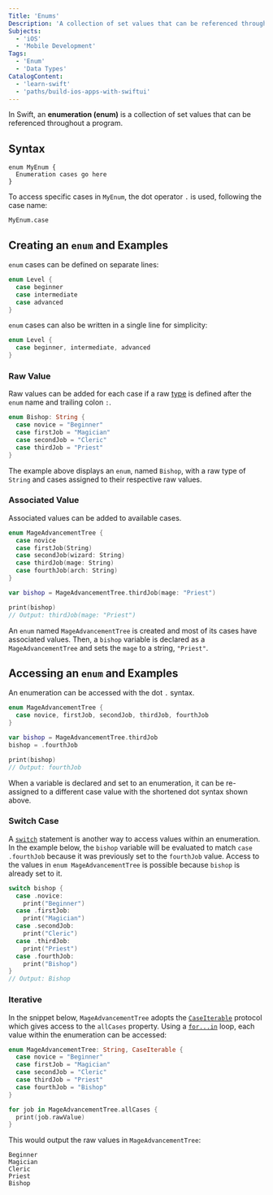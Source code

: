 ```yaml
---
Title: 'Enums'
Description: 'A collection of set values that can be referenced throughout a program.'
Subjects:
  - 'iOS'
  - 'Mobile Development'
Tags:
  - 'Enum'
  - 'Data Types'
CatalogContent:
  - 'learn-swift'
  - 'paths/build-ios-apps-with-swiftui'
---
```


In Swift, an **enumeration (enum)** is a collection of set values that can be referenced throughout a program.

## Syntax

```pseudo
enum MyEnum {
  Enumeration cases go here
}
```

To access specific cases in `MyEnum`, the dot operator `.` is used, following the case name:

```pseudo
MyEnum.case
```

## Creating an `enum` and Examples

`enum` cases can be defined on separate lines:

```swift
enum Level {
  case beginner
  case intermediate
  case advanced
}
```

`enum` cases can also be written in a single line for simplicity:

```swift
enum Level {
  case beginner, intermediate, advanced
}
```

### Raw Value

Raw values can be added for each case if a raw [type](https://www.codecademy.com/resources/docs/swift/data-types) is defined after the `enum` name and trailing colon `:`.

```swift
enum Bishop: String {
  case novice = "Beginner"
  case firstJob = "Magician"
  case secondJob = "Cleric"
  case thirdJob = "Priest"
}
```

The example above displays an `enum`, named `Bishop`, with a raw type of `String` and cases assigned to their respective raw values.

### Associated Value

Associated values can be added to available cases.

```swift
enum MageAdvancementTree {
  case novice
  case firstJob(String)
  case secondJob(wizard: String)
  case thirdJob(mage: String)
  case fourthJob(arch: String)
}

var bishop = MageAdvancementTree.thirdJob(mage: "Priest")

print(bishop)
// Output: thirdJob(mage: "Priest")
```

An `enum` named `MageAdvancementTree` is created and most of its cases have associated values. Then, a `bishop` variable is declared as a `MageAdvancementTree` and sets the `mage` to a string, `"Priest"`.

## Accessing an `enum` and Examples

An enumeration can be accessed with the dot `.` syntax.

```swift
enum MageAdvancementTree {
  case novice, firstJob, secondJob, thirdJob, fourthJob
}

var bishop = MageAdvancementTree.thirdJob
bishop = .fourthJob

print(bishop)
// Output: fourthJob
```

When a variable is declared and set to an enumeration, it can be re-assigned to a different case value with the shortened dot syntax shown above.

### Switch Case

A [`switch`](https://www.codecademy.com/resources/docs/swift/switch) statement is another way to access values within an enumeration. In the example below, the `bishop` variable will be evaluated to match `case .fourthJob` because it was previously set to the `fourthJob` value. Access to the values in `enum MageAdvancementTree` is possible because `bishop` is already set to it.

```swift
switch bishop {
  case .novice:
    print("Beginner")
  case .firstJob:
    print("Magician")
  case .secondJob:
    print("Cleric")
  case .thirdJob:
    print("Priest")
  case .fourthJob:
    print("Bishop")
}
// Output: Bishop
```

### Iterative

In the snippet below, `MageAdvancementTree` adopts the [`CaseIterable`](https://www.codecademy.com/resources/docs/swift/protocols) protocol which gives access to the `allCases` property. Using a [`for...in`](https://www.codecademy.com/resources/docs/swift/loops) loop, each value within the enumeration can be accessed:

```swift
enum MageAdvancementTree: String, CaseIterable {
  case novice = "Beginner"
  case firstJob = "Magician"
  case secondJob = "Cleric"
  case thirdJob = "Priest"
  case fourthJob = "Bishop"
}

for job in MageAdvancementTree.allCases {
  print(job.rawValue)
}
```

This would output the raw values in `MageAdvancementTree`:

```shell
Beginner
Magician
Cleric
Priest
Bishop
```
